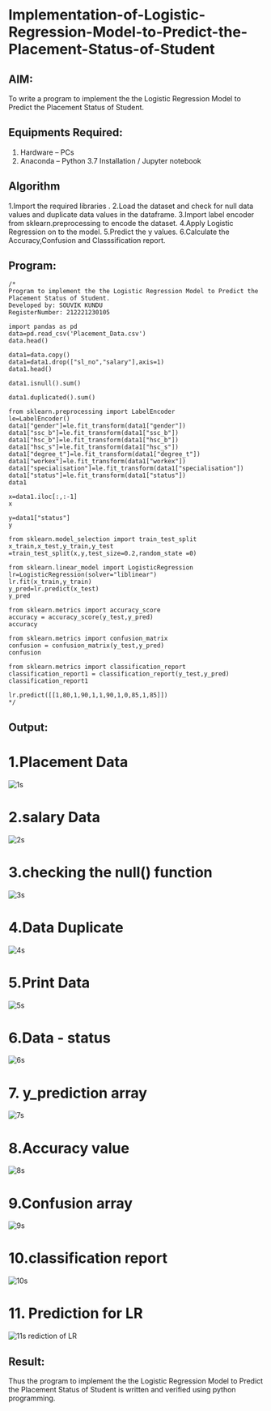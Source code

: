 # Implementation-of-Logistic-Regression-Model-to-Predict-the-Placement-Status-of-Student

## AIM:
To write a program to implement the the Logistic Regression Model to Predict the Placement Status of Student.

## Equipments Required:
1. Hardware – PCs
2. Anaconda – Python 3.7 Installation / Jupyter notebook

## Algorithm

1.Import the required libraries .
2.Load the dataset and check for null data values and duplicate data values in the dataframe.
3.Import label encoder from sklearn.preprocessing to encode the dataset.
4.Apply Logistic Regression on to the model.
5.Predict the y values.
6.Calculate the Accuracy,Confusion and Classsification report.

## Program:
```
/*
Program to implement the the Logistic Regression Model to Predict the Placement Status of Student.
Developed by: SOUVIK KUNDU 
RegisterNumber: 212221230105

import pandas as pd
data=pd.read_csv('Placement_Data.csv') 
data.head()

data1=data.copy()
data1=data1.drop(["sl_no","salary"],axis=1)
data1.head()

data1.isnull().sum()

data1.duplicated().sum()

from sklearn.preprocessing import LabelEncoder
le=LabelEncoder()
data1["gender"]=le.fit_transform(data1["gender"])
data1["ssc_b"]=le.fit_transform(data1["ssc_b"])
data1["hsc_b"]=le.fit_transform(data1["hsc_b"])
data1["hsc_s"]=le.fit_transform(data1["hsc_s"])
data1["degree_t"]=le.fit_transform(data1["degree_t"])
data1["workex"]=le.fit_transform(data1["workex"])
data1["specialisation"]=le.fit_transform(data1["specialisation"])
data1["status"]=le.fit_transform(data1["status"])
data1

x=data1.iloc[:,:-1]
x

y=data1["status"]
y

from sklearn.model_selection import train_test_split
x_train,x_test,y_train,y_test =train_test_split(x,y,test_size=0.2,random_state =0)

from sklearn.linear_model import LogisticRegression
lr=LogisticRegression(solver="liblinear")
lr.fit(x_train,y_train)
y_pred=lr.predict(x_test)
y_pred

from sklearn.metrics import accuracy_score
accuracy = accuracy_score(y_test,y_pred)
accuracy

from sklearn.metrics import confusion_matrix
confusion = confusion_matrix(y_test,y_pred)
confusion

from sklearn.metrics import classification_report
classification_report1 = classification_report(y_test,y_pred)
classification_report1

lr.predict([[1,80,1,90,1,1,90,1,0,85,1,85]])
*/
```

## Output:
# 1.Placement Data
![1s](https://github.com/souvik798/Implementation-of-Logistic-Regression-Model-to-Predict-the-Placement-Status-of-Student/assets/94752764/ae1557c5-46fd-421e-8eab-d55ea669b512)

# 2.salary Data
![2s](https://github.com/souvik798/Implementation-of-Logistic-Regression-Model-to-Predict-the-Placement-Status-of-Student/assets/94752764/67617c20-76d1-4e5d-95cb-57705b1fcab1)


# 3.checking the null() function
![3s](https://github.com/souvik798/Implementation-of-Logistic-Regression-Model-to-Predict-the-Placement-Status-of-Student/assets/94752764/ebd19429-bae7-4c47-be13-025ba87952d2)


# 4.Data Duplicate
![4s](https://github.com/souvik798/Implementation-of-Logistic-Regression-Model-to-Predict-the-Placement-Status-of-Student/assets/94752764/bb855d45-6ace-4324-ac2e-0b2c0141d31d)


# 5.Print Data

![5s](https://github.com/souvik798/Implementation-of-Logistic-Regression-Model-to-Predict-the-Placement-Status-of-Student/assets/94752764/df763da2-782e-4973-86d0-2e7dc042e7ed)

# 6.Data - status

![6s](https://github.com/souvik798/Implementation-of-Logistic-Regression-Model-to-Predict-the-Placement-Status-of-Student/assets/94752764/b9d0103e-e28b-4c57-8f71-b03fda61fe37)

# 7. y_prediction array
![7s](https://github.com/souvik798/Implementation-of-Logistic-Regression-Model-to-Predict-the-Placement-Status-of-Student/assets/94752764/a2264d00-f897-4cca-b7ea-43ff42b0b7fc)


# 8.Accuracy  value
![8s](https://github.com/souvik798/Implementation-of-Logistic-Regression-Model-to-Predict-the-Placement-Status-of-Student/assets/94752764/a93b4fa7-ee15-4610-b1c5-5970c25df767)


# 9.Confusion array

![9s](https://github.com/souvik798/Implementation-of-Logistic-Regression-Model-to-Predict-the-Placement-Status-of-Student/assets/94752764/63c3b8a2-ee14-4258-9ba0-cbba974822c0)


# 10.classification report

![10s](https://github.com/souvik798/Implementation-of-Logistic-Regression-Model-to-Predict-the-Placement-Status-of-Student/assets/94752764/96fa482a-1608-44da-86bd-b049cc11f332)


# 11. Prediction for LR
![11s](https://github.com/souvik798/Implementation-of-Logistic-Regression-Model-to-Predict-the-Placement-Status-of-Student/assets/94752764/75796b18-4f1e-4e51-80cf-5d25e96e1491)
rediction of LR


## Result:
Thus the program to implement the the Logistic Regression Model to Predict the Placement Status of Student is written and verified using python programming.

